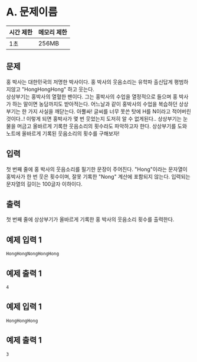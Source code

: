 # A. 문제이름

| 시간 제한 | 메모리 제한 |
| --- | --- |
| 1초 | 256MB |

## 문제
홍 박사는 대한민국의 저명한 박사이다. 홍 박사의 웃음소리는 유학파 출신답게 평범하지않고 "HongHongHong" 하고 웃는다. <br>
상상부기는 홍박사의 열혈한 팬이다. 그는 홍박사의 수업을 열정적으로 들으며 홍 박사가 하는 말이면 농담까지도 받아적는다. 어느날과 같이 홍박사의 수업을 복습하던 상상부기는 한 가지 사실을 깨닫는다. 
아뿔싸! 글씨를 너무 못쓴 탓에 H를 N이라고 적어버린 것이다..! 
이렇게 되면 홍박사가 몇 번 웃었는지 도저히 알 수 없게된다.. 
상상부기는 눈물을 머금고 올바르게 기록한 웃음소리의 횟수라도 파악하고자 한다. 
상상부기를 도와 노트에 올바르게 기록된 웃음소리의 횟수를 구해보자!

## 입력
첫 번째 줄에 홍 박사의 웃음소리를 필기한 문장이 주어진다. "Hong"이라는 문자열이 홍박사가 한 번 웃은 횟수이며, 잘못 기록한 "Nong" 계산에 포함되지 않는다. 입력되는 문자열의 길이는 100글자 이하이다.

## 출력
첫 번째 줄에 상상부기가 올바르게 기록한 홍 박사의 웃음소리 횟수를 출력한다.


## 예제 입력 1

```
HongHongNongHongHong
```

## 예제 출력 1

```
4
```

## 예제 입력 1

```
HongHongHong
```

## 예제 출력 1

```
3
```
